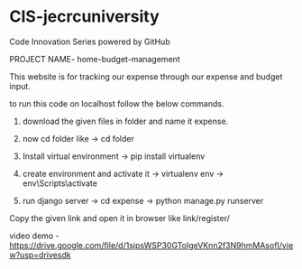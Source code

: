 # CIS-jecrcuniversity
Code Innovation Series powered by GitHub

PROJECT NAME- home-budget-management


This website is for tracking our expense through our expense and budget input.

to run this code on localhost follow the below commands.

1. download the given files in folder and name it expense.

2. now cd folder like 
-> cd folder

3. Install virtual environment
-> pip install virtualenv

4. create environment and activate it
   -> virtualenv env
   -> env\Scripts\activate
   
4. run django server
   -> cd expense
   -> python manage.py runserver
    
Copy the given link and open it in browser like link/register/ 



video demo -
https://drive.google.com/file/d/1sjpsWSP30GToIgeVKnn2f3N9hmMAsofI/view?usp=drivesdk

